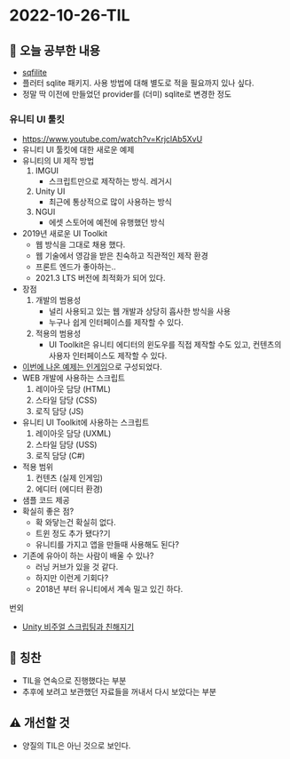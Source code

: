 # 2022-10-26-TIL

## 📝 오늘 공부한 내용
- [sqfilite](https://pub.dev/packages/sqflite)
- 플러터 sqlite 패키지. 사용 방법에 대해 별도로 적을 필요까지 있나 싶다.
- 정말 딱 이전에 만들었던 provider를 (더미) sqlite로 변경한 정도

### 유니티 UI 툴킷
- https://www.youtube.com/watch?v=KrjclAb5XvU
- 유니티 UI 툴킷에 대한 새로운 예제
- 유니티의 UI 제작 방법
    1. IMGUI
        - 스크립트만으로 제작하는 방식. 레거시
    2. Unity UI
        - 최근에 통상적으로 많이 사용하는 방식
    3. NGUI
        - 에셋 스토어에 예전에 유행했던 방식
- 2019년 새로운 UI Toolkit
    - 웹 방식을 그대로 채용 했다.
    - 웹 기술에서 영감을 받은 친숙하고 직관적인 제작 환경
    - 프론트 엔드가 좋아하는..
    - 2021.3 LTS 버전에 최적화가 되어 있다.
- 장점
    1. 개발의 범용성
        - 널리 사용되고 있는 웹 개발과 상당히 흡사한 방식을 사용
        - 누구나 쉽게 인터페이스를 제작할 수 있다.
    2. 적용의 범용성
        - UI Toolkit은 유니티 에디터의 윈도우를 직접 제작할 수도 있고, 컨텐츠의 사용자 인터페이스도 제작할 수 있다.
- [이번에 나온 예제는 인게임](https://assetstore.unity.com/packages/essentials/tutorial-projects/ui-toolkit-sample-dragon-crashers-231178)으로 구성되었다.
- WEB 개발에 사용하는 스크립트
    1. 레이아웃 담당 (HTML)
    2. 스타일 담당 (CSS)
    3. 로직 담당 (JS)
- 유니티 UI Toolkit에 사용하는 스크립트
    1. 레이아웃 담당 (UXML)
    2. 스타일 담당 (USS)
    3. 로직 담당 (C#)
- 적용 범위
    1. 컨텐츠 (실제 인게임)
    2. 에디터 (에디터 환경)
- 샘플 코드 제공
- 확실히 좋은 점?
    - 확 와닿는건 확실히 없다.
    - 트윈 정도 추가 됐다?기
    - 유니티를 가지고 앱을 만들때 사용해도 된다?
- 기존에 유아이 하는 사람이 배울 수 있나?
    - 러닝 커브가 있을 것 같다.
    - 하지만 이런게 기회다?
    - 2018년 부터 유니티에서 계속 밀고 있긴 하다.

번외
- [Unity 비주얼 스크립팅과 친해지기](https://learn.unity.com/project/unity-bijueol-seukeuribtinggwa-cinhaejigi)

## 👏 칭찬
- TIL을 연속으로 진행했다는 부분
- 추후에 보려고 보관했던 자료들을 꺼내서 다시 보았다는 부분

## ⚠️ 개선할 것
- 양질의 TIL은 아닌 것으로 보인다.